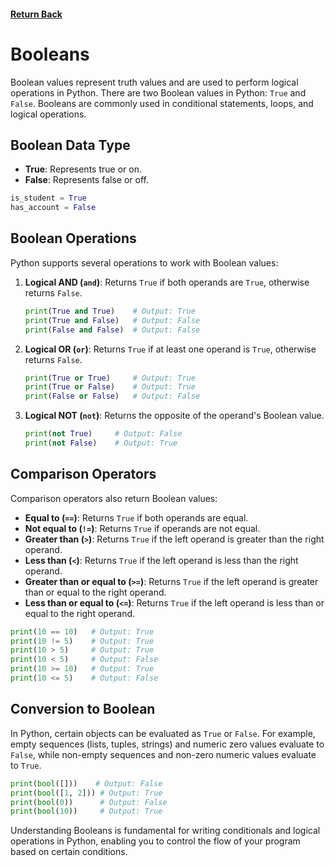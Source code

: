 #### [Return Back](../python_for_testers.md)

# Booleans

Boolean values represent truth values and are used to perform logical operations in Python. There are two Boolean values in Python: `True` and `False`. Booleans are commonly used in conditional statements, loops, and logical operations.

## Boolean Data Type

- **True**: Represents true or on.
- **False**: Represents false or off.

```python
is_student = True
has_account = False
```

## Boolean Operations

Python supports several operations to work with Boolean values:

1. **Logical AND (`and`)**: Returns `True` if both operands are `True`, otherwise returns `False`.

    ```python
    print(True and True)    # Output: True
    print(True and False)   # Output: False
    print(False and False)  # Output: False
    ```

2. **Logical OR (`or`)**: Returns `True` if at least one operand is `True`, otherwise returns `False`.

    ```python
    print(True or True)     # Output: True
    print(True or False)    # Output: True
    print(False or False)   # Output: False
    ```

3. **Logical NOT (`not`)**: Returns the opposite of the operand's Boolean value.

    ```python
    print(not True)     # Output: False
    print(not False)    # Output: True
    ```

## Comparison Operators

Comparison operators also return Boolean values:

- **Equal to (`==`)**: Returns `True` if both operands are equal.
- **Not equal to (`!=`)**: Returns `True` if operands are not equal.
- **Greater than (`>`)**: Returns `True` if the left operand is greater than the right operand.
- **Less than (`<`)**: Returns `True` if the left operand is less than the right operand.
- **Greater than or equal to (`>=`)**: Returns `True` if the left operand is greater than or equal to the right operand.
- **Less than or equal to (`<=`)**: Returns `True` if the left operand is less than or equal to the right operand.

```python
print(10 == 10)   # Output: True
print(10 != 5)    # Output: True
print(10 > 5)     # Output: True
print(10 < 5)     # Output: False
print(10 >= 10)   # Output: True
print(10 <= 5)    # Output: False
```

## Conversion to Boolean

In Python, certain objects can be evaluated as `True` or `False`. For example, empty sequences (lists, tuples, strings) and numeric zero values evaluate to `False`, while non-empty sequences and non-zero numeric values evaluate to `True`.

```python
print(bool([]))    # Output: False
print(bool([1, 2])) # Output: True
print(bool(0))      # Output: False
print(bool(10))     # Output: True
```

Understanding Booleans is fundamental for writing conditionals and logical operations in Python, enabling you to control the flow of your program based on certain conditions.
